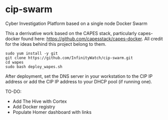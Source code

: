 # cip-swarm
Cyber Investigation Platform based on a single node Docker Swarm

This a derrivative work based on the CAPES stack, particularly capes-docker found here: https://github.com/capesstack/capes-docker. All credit for the ideas behind this project belong to them. 

```
sudo yum install -y git
git clone https://github.com/InfinityWatch/cip-swarm.git
cd wapes
sudo bash deploy_wapes.sh
```
After deployment, set the DNS server in your workstation to the CIP IP address or add the CIP IP address to your DHCP pool (if running one).

TO-DO:
- Add The Hive with Cortex
- Add Docker registry
- Populate Homer dashboard with links

